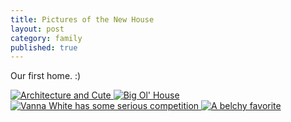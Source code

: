 ```yaml
---
title: Pictures of the New House
layout: post
category: family
published: true
---
```

Our first home. :)

[![Architecture and Cute](http://farm2.static.flickr.com/1037/1099492429_d17c19e513_m.jpg) ](http://www.flickr.com/photos/calamitylane/sets/72157601401305144/)
[![Big Ol' House](http://farm2.static.flickr.com/1022/1099422239_24c2d0eb56_m.jpg) ](http://www.flickr.com/photos/calamitylane/sets/72157601401305144/)
[![Vanna White has some serious competition](http://farm2.static.flickr.com/1267/1099422669_f8d7e8dfc0_m.jpg) ](http://www.flickr.com/photos/calamitylane/sets/72157601401305144/)
[![A belchy favorite](http://farm2.static.flickr.com/1143/1099422205_fef083318b_m.jpg) ](http://www.flickr.com/photos/calamitylane/sets/72157601401305144/)

